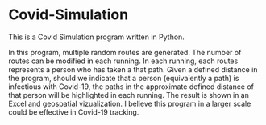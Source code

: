 # Covid-Simulation

This is a Covid Simulation program written in Python.

In this program, multiple random routes are generated. The number of routes can be modified in each running. In each running, each routes represents a person who has taken a that path. 
Given a defined distance in the program, should we indicate that a person (equivalently a path) is infectious with Covid-19, the paths in the approximate defined distance of that person will be highlighted in each running.
The result is shown in an Excel and geospatial vizualization. I believe this program in a larger scale could be effective in Covid-19 tracking. 
